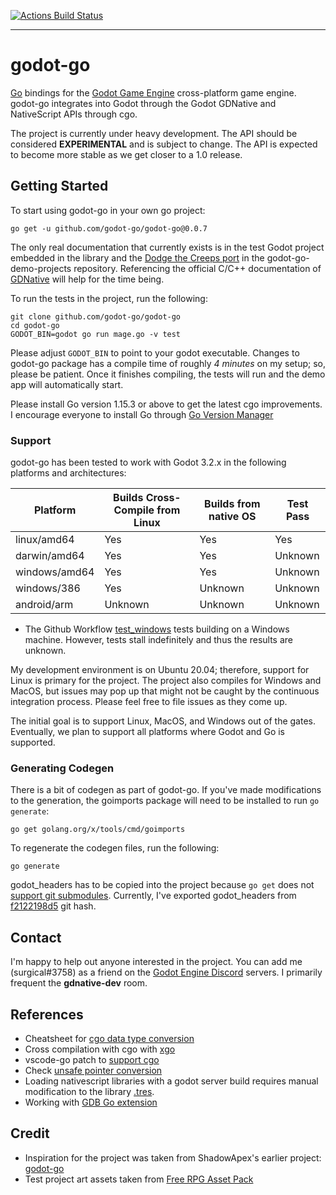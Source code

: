 [![Actions Build Status](https://github.com/Maxattax97/godot-go/workflows/godot-go%20CI/badge.svg)](https://github.com/Maxattax97/godot-go/actions?query=workflow%3Agodot-go+branch%3Amaster)

---

# godot-go

[Go](https://golang.org/) bindings for the [Godot Game Engine](https://github.com/godotengine/godot) cross-platform game engine. godot-go integrates into Godot through the Godot GDNative and NativeScript APIs through cgo.

The project is currently under heavy development. The API should be considered __EXPERIMENTAL__ and is subject to change. The API is expected to become more stable as we get closer to a 1.0 release.


## Getting Started

To start using godot-go in your own go project:

    go get -u github.com/godot-go/godot-go@0.0.7

The only real documentation that currently exists is in the test Godot project embedded in the library and the [Dodge the Creeps port](https://github.com/godot-go/godot-go-demo-projects/tree/master/2d/dodge_the_creeps) in the godot-go-demo-projects repository. Referencing the official C/C++ documentation of [GDNative](https://docs.godotengine.org/en/stable/tutorials/plugins/gdnative/gdnative-cpp-example.html) will help for the time being.

To run the tests in the project, run the following:

    git clone github.com/godot-go/godot-go
    cd godot-go
    GODOT_BIN=godot go run mage.go -v test

Please adjust `GODOT_BIN` to point to your godot executable. Changes to godot-go package has a compile time of roughly *4 minutes* on my setup; so, please be patient. Once it finishes compiling, the tests will run and the demo app will automatically start.

Please install Go version 1.15.3 or above to get the latest cgo improvements. I encourage everyone to install Go through [Go Version Manager](https://github.com/moovweb/gvm)


### Support

godot-go has been tested to work with Godot 3.2.x in the following platforms and architectures:

| Platform      | Builds Cross-Compile from Linux | Builds from native OS | Test Pass |
| ------------- | ------------------------------- | --------------------- | --------- |
| linux/amd64   | Yes                             | Yes                   | Yes       |
| darwin/amd64  | Yes                             | Yes                   | Unknown   |
| windows/amd64 | Yes                             | Yes                   | Unknown   |
| windows/386   | Yes                             | Unknown               | Unknown   |
| android/arm   | Unknown                         | Unknown               | Unknown   |

* The Github Workflow [test_windows](.github/workflows/test_windows.yaml) tests building on a Windows machine. However, tests stall indefinitely and thus the results are unknown.

My development environment is on Ubuntu 20.04; therefore, support for Linux is primary for the project. The project also compiles for Windows and MacOS, but issues may pop up that might not be caught by the continuous integration process. Please feel free to file issues as they come up.

The initial goal is to support Linux, MacOS, and Windows out of the gates. Eventually, we plan to support all platforms where Godot and Go is supported.


### Generating Codegen

There is a bit of codegen as part of godot-go. If you've made modifications to the generation, the goimports package will need to be installed to run `go generate`:

    go get golang.org/x/tools/cmd/goimports

To regenerate the codegen files, run the following:

    go generate

godot_headers has to be copied into the project because `go get` does not [support git submodules](https://github.com/golang/go/issues/24094#issuecomment-377559768). Currently, I've exported godot_headers from [f2122198d5](https://github.com/godotengine/godot_headers/tree/f2122198d51f230d903f9585527248f6cf411494) git hash.


## Contact

I'm happy to help out anyone interested in the project. You can add me (surgical#3758) as a friend on the [Godot Engine Discord](https://discord.gg/qZHMsDg) servers. I primarily frequent the **gdnative-dev** room.


## References

* Cheatsheet for [cgo data type conversion](https://gist.github.com/zchee/b9c99695463d8902cd33)
* Cross compilation with cgo with [xgo](https://github.com/karalabe/xgo)
* vscode-go patch to [support cgo](https://github.com/golang/go/issues/35721#issuecomment-568543991)
* Check [unsafe pointer conversion](https://blog.gopheracademy.com/advent-2019/safe-use-of-unsafe-pointer/)
* Loading nativescript libraries with a godot server build requires manual modification to the library [.tres](https://godotengine.org/qa/63890/how-to-open-gdnative-projects-with-headless-server-godot).
* Working with [GDB Go extension](https://nanxiao.me/en/the-tips-of-using-gdb-to-debug-golang-program/)


## Credit

* Inspiration for the project was taken from ShadowApex's earlier project: [godot-go](https://github.com/ShadowApex/godot-go)
* Test project art assets taken from [Free RPG Asset Pack](https://biloumaster.itch.io/free-rpg-asset)
